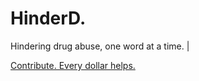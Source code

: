 # HinderD.

Hindering drug abuse, one word at a time.    <span id="cursor">|</span>

[Contribute. Every dollar helps.](https://gofund.me/2f507f1a)

<script>
    var cursor = true;
    var speed = 250;
    setInterval(() => {
      if(cursor) {
        document.getElementById('cursor').style.opacity = 0;
       cursor = false;
       }else {
        document.getElementById('cursor').style.opacity = 1;
        cursor = true;
      }
    }, speed);
</script>
